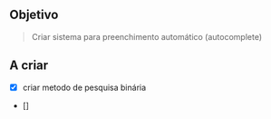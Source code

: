 ## Objetivo
> Criar sistema para preenchimento automático (autocomplete)

## A criar
- [x] criar metodo de pesquisa binária
- [] 
